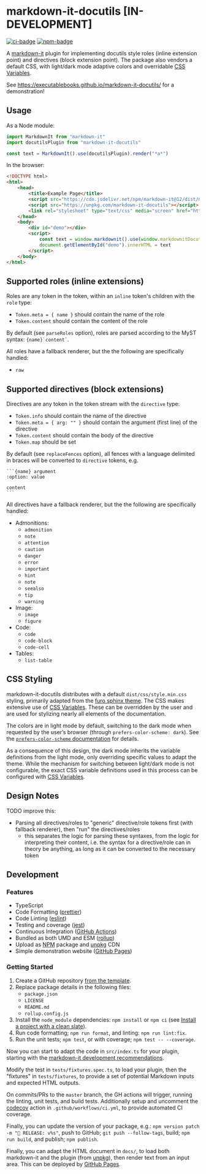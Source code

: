 # markdown-it-docutils [IN-DEVELOPMENT]

[![ci-badge]][ci-link]
[![npm-badge]][npm-link]

A [markdown-it](https://github.com/markdown-it/markdown-it) plugin for implementing docutils style roles (inline extension point) and directives (block extension point).
The package also vendors a default CSS, with light/dark mode adaptive colors and overridable [CSS Variables](https://developer.mozilla.org/en-US/docs/Web/CSS/Using_CSS_custom_properties).

See <https://executablebooks.github.io/markdown-it-docutils/> for a demonstration!

## Usage

As a Node module:

```javascript
import MarkdownIt from "markdown-it"
import docutilsPlugin from "markdown-it-docutils"

const text = MarkdownIt().use(docutilsPlugin).render("*a*")
```

In the browser:

```html
<!DOCTYPE html>
<html>
    <head>
        <title>Example Page</title>
        <script src="https://cdn.jsdelivr.net/npm/markdown-it@12/dist/markdown-it.min.js"></script>
        <script src="https://unpkg.com/markdown-it-docutils"></script>
        <link rel="stylesheet" type="text/css" media="screen" href="https://unpkg.com/markdown-it-docutils/dist/css/style.min.css" />
    </head>
    <body>
        <div id="demo"></div>
        <script>
            const text = window.markdownit().use(window.markdownitDocutils).render("*a*");
            document.getElementById("demo").innerHTML = text
        </script>
    </body>
</html>
```

## Supported roles (inline extensions)

Roles are any token in the token, within an `inline` token's children with the `role` type:

- `Token.meta = { name }` should contain the name of the role
- `Token.content` should contain the content of the role

By default (see `parseRoles` option), roles are parsed according to the MyST syntax: `` {name}`content` ``.

All roles have a fallback renderer, but the the following are specifically handled:

- `raw`

## Supported directives (block extensions)

Directives are any token in the token stream with the `directive` type:

- `Token.info` should contain the name of the directive
- `Token.meta = { arg: "" }` should contain the argument (first line) of the directive
- `Token.content` should contain the body of the directive
- `Token.map` should be set

By default (see `replaceFences` option), all fences with a language delimited in braces will be converted to `directive` tokens, e.g.

````
```{name} argument
:option: value

content
```
````

All directives have a fallback renderer, but the the following are specifically handled:

- Admonitions:
  - `admonition`
  - `note`
  - `attention`
  - `caution`
  - `danger`
  - `error`
  - `important`
  - `hint`
  - `note`
  - `seealso`
  - `tip`
  - `warning`
- Image:
  - `image`
  - `figure`
- Code:
  - `code`
  - `code-block`
  - `code-cell`
- Tables:
  - `list-table`

## CSS Styling

markdown-it-docutils distributes with a default `dist/css/style.min.css` styling, primarily adapted from the [furo sphinx theme](https://pradyunsg.me/furo).
The CSS makes extensive use of [CSS Variables](https://developer.mozilla.org/en-US/docs/Web/CSS/Using_CSS_custom_properties).
These can be overridden by the user and are used for stylizing nearly all elements of the documentation.

The colors are in light mode by default, switching to the dark mode when requested by the user’s browser (through `prefers-color-scheme: dark`). See the [`prefers-color-scheme` documentation](https://developer.mozilla.org/en-US/docs/Web/CSS/@media/prefers-color-scheme) for details.

As a consequence of this design, the dark mode inherits the variable definitions from the light mode, only overriding specific values to adapt the theme.
While the mechanism for switching between light/dark mode is not configurable, the exact CSS variable definitions used in this process can be configured with [CSS Variables](https://developer.mozilla.org/en-US/docs/Web/CSS/Using_CSS_custom_properties).

## Design Notes

TODO improve this:

- Parsing all directives/roles to "generic" directive/role tokens first (with fallback renderer), then "run" the directives/roles
  - this separates the logic for parsing these syntaxes, from the logic for interpreting their content, i.e. the syntax for a directive/role can in theory be anything, as long as it can be converted to the necessary token

## Development

### Features

- TypeScript
- Code Formatting ([prettier])
- Code Linting ([eslint])
- Testing and coverage ([jest])
- Continuous Integration ([GitHub Actions])
- Bundled as both UMD and ESM ([rollup])
- Upload as [NPM] package and [unpkg] CDN
- Simple demonstration website ([GitHub Pages])

### Getting Started

1. Create a GitHub repository [from the template](https://docs.github.com/en/github-ae@latest/github/creating-cloning-and-archiving-repositories/creating-a-repository-on-github/creating-a-repository-from-a-template).
2. Replace package details in the following files:
   - `package.json`
   - `LICENSE`
   - `README.md`
   - `rollup.config.js`
3. Install the `node_module` dependencies: `npm install` or `npm ci` (see [Install a project with a clean slate](https://docs.npmjs.com/cli/v7/commands/npm-ci)).
4. Run code formatting; `npm run format`, and linting: `npm run lint:fix`.
5. Run the unit tests; `npm test`, or with coverage; `npm test -- --coverage`.

Now you can start to adapt the code in `src/index.ts` for your plugin, starting with the [markdown-it development recommendations](https://github.com/markdown-it/markdown-it/blob/master/docs/development.md).

Modify the test in `tests/fixtures.spec.ts`, to load your plugin, then the "fixtures" in `tests/fixtures`, to provide a set of potential Markdown inputs and expected HTML outputs.

On commits/PRs to the `master` branch, the GH actions will trigger, running the linting, unit tests, and build tests.
Additionally setup and uncomment the [codecov](https://about.codecov.io/) action in `.github/workflows/ci.yml`, to provide automated CI coverage.

Finally, you can update the version of your package, e.g.: `npm version patch -m "🚀 RELEASE: v%s"`, push to GitHub; `git push --follow-tags`, build; `npm run build`, and publish; `npm publish`.

Finally, you can adapt the HTML document in `docs/`, to load both markdown-it and the plugin (from [unpkg]), then render text from an input area.
This can be deployed by [GitHub Pages].

[ci-badge]: https://github.com/executablebooks/markdown-it-docutils/workflows/CI/badge.svg
[ci-link]: https://github.com/executablebooks/markdown-it-docutils/actions
[npm-badge]: https://img.shields.io/npm/v/markdown-it-docutils.svg
[npm-link]: https://www.npmjs.com/package/markdown-it-docutils

[GitHub Actions]: https://docs.github.com/en/actions
[GitHub Pages]: https://docs.github.com/en/pages
[prettier]: https://prettier.io/
[eslint]: https://eslint.org/
[Jest]: https://facebook.github.io/jest/
[Rollup]: https://rollupjs.org
[npm]: https://www.npmjs.com
[unpkg]: https://unpkg.com/
